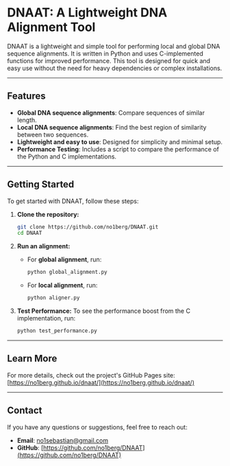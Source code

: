 # DNAAT: A Lightweight DNA Alignment Tool

DNAAT is a lightweight and simple tool for performing local and global DNA sequence alignments. It is written in Python and uses C-implemented functions for improved performance. This tool is designed for quick and easy use without the need for heavy dependencies or complex installations.

-----

## Features

  * **Global DNA sequence alignments**: Compare sequences of similar length.
  * **Local DNA sequence alignments**: Find the best region of similarity between two sequences.
  * **Lightweight and easy to use**: Designed for simplicity and minimal setup.
  * **Performance Testing**: Includes a script to compare the performance of the Python and C implementations.

-----

## Getting Started

To get started with DNAAT, follow these steps:

1.  **Clone the repository:**

    ```bash
    git clone https://github.com/no1berg/DNAAT.git
    cd DNAAT
    ```

2.  **Run an alignment:**

      * For **global alignment**, run:
        ```bash
        python global_alignment.py
        ```
      * For **local alignment**, run:
        ```bash
        python aligner.py
        ```

3.  **Test Performance:**
    To see the performance boost from the C implementation, run:

    ```bash
    python test_performance.py
    ```

-----

## Learn More

For more details, check out the project's GitHub Pages site:
[https://no1berg.github.io/dnaat/](https://no1berg.github.io/dnaat/)

-----

## Contact

If you have any questions or suggestions, feel free to reach out:

  * **Email**: [no1sebastian@gmail.com](mailto:no1sebastian@gmail.com)
  * **GitHub**: [https://github.com/no1berg/DNAAT](https://github.com/no1berg/DNAAT)
